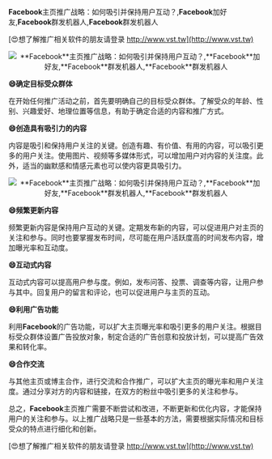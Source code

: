 **Facebook**主页推广战略：如何吸引并保持用户互动？,**Facebook**加好友,**Facebook**群发机器人,**Facebook**群发机器人

[😍想了解推广相关软件的朋友请登录 http://www.vst.tw](http://www.vst.tw)

 <center><img src="https://vst.tw/MP4/tuiguang/png/4.png" alt="**Facebook**主页推广战略：如何吸引并保持用户互动？,**Facebook**加好友,**Facebook**群发机器人,**Facebook**群发机器人"></center>

**😄确定目标受众群体**

在开始任何推广活动之前，首先要明确自己的目标受众群体。了解受众的年龄、性别、兴趣爱好、地理位置等信息，有助于确定合适的内容和推广方式。

**😄创造具有吸引力的内容**

内容是吸引和保持用户关注的关键。创造有趣、有价值、有用的内容，可以吸引更多的用户关注。使用图片、视频等多媒体形式，可以增加用户对内容的关注度。此外，适当的幽默感和情感元素也可以使内容更具吸引力。

 <center><img src="https://vst.tw/MP4/tuiguang/png/6.png" alt="**Facebook**主页推广战略：如何吸引并保持用户互动？,**Facebook**加好友,**Facebook**群发机器人,**Facebook**群发机器人"></center>

**😄频繁更新内容**

频繁更新内容是保持用户互动的关键。定期发布新的内容，可以促进用户对主页的关注和参与。同时也要掌握发布时间，尽可能在用户活跃度高的时间发布内容，增加曝光率和互动度。

**😄互动式内容**

互动式内容可以提高用户参与度。例如，发布问答、投票、调查等内容，让用户参与其中。回复用户的留言和评论，也可以促进用户与主页的互动。

**😄利用广告功能**

利用**Facebook**的广告功能，可以扩大主页曝光率和吸引更多的用户关注。根据目标受众群体设置广告投放对象，制定合适的广告创意和投放计划，可以提高广告效果和转化率。

**😄合作交流**

与其他主页或博主合作，进行交流和合作推广，可以扩大主页的曝光率和用户关注度。通过分享对方的内容和链接，在双方的粉丝中吸引更多的关注和参与。

总之，**Facebook**主页推广需要不断尝试和改进，不断更新和优化内容，才能保持用户的关注和参与。以上推广战略只是一些基本的方法，需要根据实际情况和目标受众的特点进行细化和创新。

[😍想了解推广相关软件的朋友请登录 http://www.vst.tw](http://www.vst.tw)



